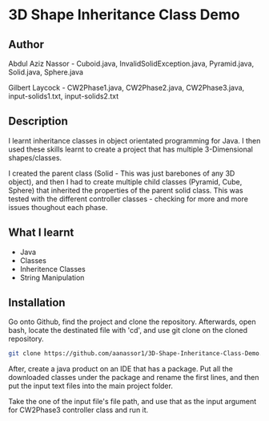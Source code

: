 # 3D Shape Inheritance Class Demo

## Author
Abdul Aziz Nassor - Cuboid.java, InvalidSolidException.java, Pyramid.java, Solid.java, Sphere.java

Gilbert Laycock - CW2Phase1.java, CW2Phase2.java, CW2Phase3.java, input-solids1.txt, input-solids2.txt

## Description

I learnt inheritance classes in object orientated programming for Java. I then used these skills learnt to create a project that has multiple 3-Dimensional shapes/classes.

I created the parent class (Solid - This was just barebones of any 3D object), and then I had to create multiple child classes (Pyramid, Cube, Sphere) that inherited the properties of the parent solid class. This was tested with the different controller classes - checking for more and more issues thoughout each phase.

## What I learnt
* Java
* Classes
* Inheritence Classes
* String Manipulation
  
## Installation

Go onto Github, find the project and clone the repository.
Afterwards, open bash, locate the destinated file with 'cd', and use git clone on the cloned repository.

```bash
git clone https://github.com/aanassor1/3D-Shape-Inheritance-Class-Demo.git
```

After, create a java product on an IDE that has a package. Put all the downloaded classes under the package and rename the first lines, and then put the input text files into the main project folder. 

Take the one of the input file's file path, and use that as the input argument for CW2Phase3 controller class and run it.
